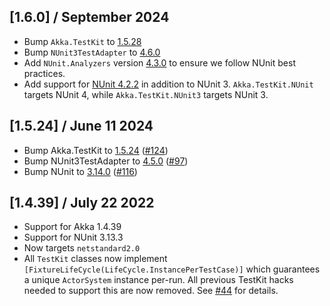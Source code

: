 ## [1.6.0] / September 2024

- Bump `Akka.TestKit` to [1.5.28](https://github.com/akkadotnet/akka.net/releases/tag/1.5.28)
- Bump `NUnit3TestAdapter` to [4.6.0](https://github.com/nunit/nunit3-vs-adapter/releases/tag/V4.6.0)
- Add `NUnit.Analyzers` version [4.3.0](https://github.com/nunit/nunit.analyzers/releases/tag/4.3.0) to ensure we follow NUnit best practices.
- Add support for [NUnit 4.2.2](https://github.com/nunit/nunit/releases/tag/4.2.2) in addition to NUnit 3.
   `Akka.TestKit.NUnit` targets NUnit 4, while `Akka.TestKit.NUnit3` targets NUnit 3.

## [1.5.24] / June 11 2024

- Bump Akka.TestKit to [1.5.24](https://github.com/akkadotnet/akka.net/releases/tag/1.5.24) ([#124](https://github.com/akkadotnet/Akka.TestKit.NUnit/pull/124))
- Bump NUnit3TestAdapter to [4.5.0](https://github.com/nunit/nunit3-vs-adapter/releases/tag/V4.5.0) ([#97](https://github.com/akkadotnet/Akka.TestKit.NUnit/pull/97))
- Bump NUnit to [3.14.0](https://github.com/nunit/nunit/releases/tag/v3.14.0) ([#116](https://github.com/akkadotnet/Akka.TestKit.NUnit/pull/116))

## [1.4.39] / July 22 2022

- Support for Akka 1.4.39
- Support for NUnit 3.13.3
- Now targets `netstandard2.0`
- All `TestKit` classes now implement `[FixtureLifeCycle(LifeCycle.InstancePerTestCase)]` which guarantees a unique `ActorSystem` instance per-run. All previous TestKit hacks needed to support this are now removed. See [#44](https://github.com/akkadotnet/Akka.TestKit.NUnit/issues/44) for details.

